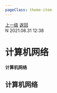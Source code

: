 ```yaml
---
pageClass: theme-item
---
```

<div class="extend-header">
    <div class="info">
        <div class="record">
            <a class="back" href="./">上一级</a>
            <a class="back" href="./">返回</a>
        </div>        
        <div class="mini">
            <span>N 2021.08.31 12:38</span>
        </div>
    </div>
    <div class="content"></div>
</div>
<div class="content-header">
<h1>计算机网络</h1><strong>计算机网络</strong>
</div>
<div class="static-content">


## 计算机网络

<div class="anchor" name="1123403874911" id="1123403874911"></div>


<div class="anchor" name="1123403874915" id="1123403874915"></div>


<div class="anchor" name="1123403874919" id="1123403874919"></div>


</div>